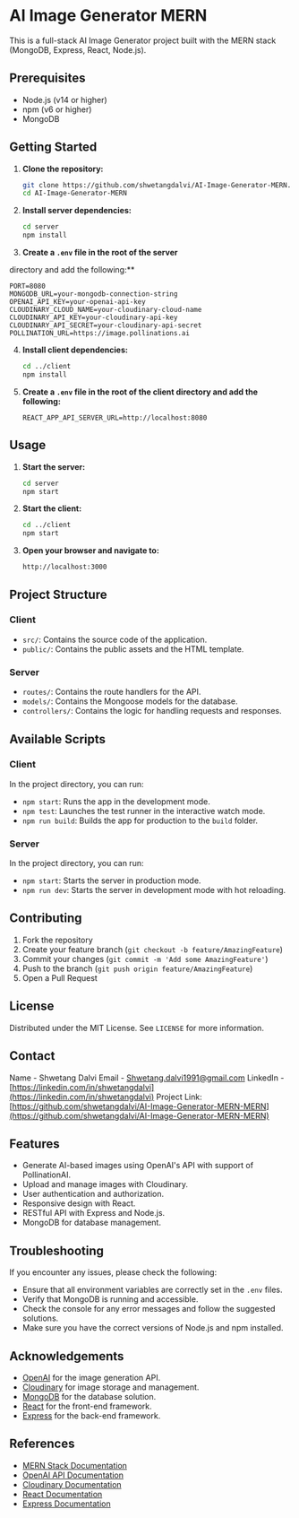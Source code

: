 
# AI Image Generator MERN

This is a full-stack AI Image Generator project built with the MERN stack (MongoDB, Express, React, Node.js).

## Prerequisites

- Node.js (v14 or higher)
- npm (v6 or higher)
- MongoDB

## Getting Started

1. **Clone the repository:**

   ```sh
   git clone https://github.com/shwetangdalvi/AI-Image-Generator-MERN.git
   cd AI-Image-Generator-MERN
   ```

2. **Install server dependencies:**

   ```sh
   cd server
   npm install
   ```

3. **Create a `.env` file in the root of the server**

 directory and add the following:**

   ```properties
   PORT=8080
   MONGODB_URL=your-mongodb-connection-string
   OPENAI_API_KEY=your-openai-api-key
   CLOUDINARY_CLOUD_NAME=your-cloudinary-cloud-name
   CLOUDINARY_API_KEY=your-cloudinary-api-key
   CLOUDINARY_API_SECRET=your-cloudinary-api-secret
   POLLINATION_URL=https://image.pollinations.ai
   ```

4. **Install client dependencies:**

   ```sh
   cd ../client
   npm install
   ```

5. **Create a `.env` file in the root of the client directory and add the following:**

   ```properties
   REACT_APP_API_SERVER_URL=http://localhost:8080
   ```

## Usage

1. **Start the server:**

   ```sh
   cd server
   npm start
   ```

2. **Start the client:**

   ```sh
   cd ../client
   npm start
   ```

3. **Open your browser and navigate to:**

   ```
   http://localhost:3000
   ```

## Project Structure

### Client

- `src/`: Contains the source code of the application.
- `public/`: Contains the public assets and the HTML template.

### Server

- `routes/`: Contains the route handlers for the API.
- `models/`: Contains the Mongoose models for the database.
- `controllers/`: Contains the logic for handling requests and responses.

## Available Scripts

### Client

In the project directory, you can run:

- `npm start`: Runs the app in the development mode.
- `npm test`: Launches the test runner in the interactive watch mode.
- `npm run build`: Builds the app for production to the `build` folder.

### Server

In the project directory, you can run:

- `npm start`: Starts the server in production mode.
- `npm run dev`: Starts the server in development mode with hot reloading.

## Contributing

1. Fork the repository
2. Create your feature branch (`git checkout -b feature/AmazingFeature`)
3. Commit your changes (`git commit -m 'Add some AmazingFeature'`)
4. Push to the branch (`git push origin feature/AmazingFeature`)
5. Open a Pull Request

## License

Distributed under the MIT License. See `LICENSE` for more information.

## Contact

Name - Shwetang Dalvi 
Email - Shwetang.dalvi1991@gmail.com
LinkedIn - [https://linkedin.com/in/shwetangdalvi](https://linkedin.com/in/shwetangdalvi)
Project Link: [https://github.com/shwetangdalvi/AI-Image-Generator-MERN-MERN](https://github.com/shwetangdalvi/AI-Image-Generator-MERN-MERN)


## Features

- Generate AI-based images using OpenAI's API with support of PollinationAI.
- Upload and manage images with Cloudinary.
- User authentication and authorization.
- Responsive design with React.
- RESTful API with Express and Node.js.
- MongoDB for database management.

## Troubleshooting

If you encounter any issues, please check the following:

- Ensure that all environment variables are correctly set in the `.env` files.
- Verify that MongoDB is running and accessible.
- Check the console for any error messages and follow the suggested solutions.
- Make sure you have the correct versions of Node.js and npm installed.

## Acknowledgements

- [OpenAI](https://www.openai.com/) for the image generation API.
- [Cloudinary](https://cloudinary.com/) for image storage and management.
- [MongoDB](https://www.mongodb.com/) for the database solution.
- [React](https://reactjs.org/) for the front-end framework.
- [Express](https://expressjs.com/) for the back-end framework.

## References

- [MERN Stack Documentation](https://www.mongodb.com/mern-stack)
- [OpenAI API Documentation](https://beta.openai.com/docs/)
- [Cloudinary Documentation](https://cloudinary.com/documentation)
- [React Documentation](https://reactjs.org/docs/getting-started.html)
- [Express Documentation](https://expressjs.com/en/starter/installing.html)

